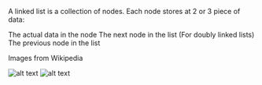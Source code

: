 A linked list is a collection of nodes. Each node stores at 2 or 3 piece of data:

The actual data in the node
The next node in the list
(For doubly linked lists) The previous node in the list

Images from Wikipedia

![alt text](/Singly-linked-list.png)
![alt text](/Doubly-linked-list.png)
